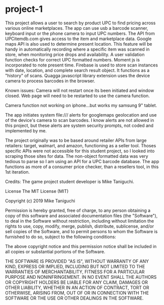 # project-1
This project allows a user to search by product UPC to find pricing across various online marketplaces. The app can use usb a barcode scanner, keyboard input or the phone camera to input UPC numbers. The API from UPCitemdb.com gives access to the item and marketplace data. Google maps API is also used to determine present location. This feature will be handy in automatically recording where a specific item was scanned in store, when monitoring price drops and availability. A user validation function checks for correct UPC formatted numbers. Moment js is incorporated to note present time. Firebase is used to store scan instances with date, location, and complete search result object. It functions as a "history" of scans. Quagga javascript library extension uses the device camera to process barcodes in the browser.

Known issues: 
Camera will not restart once its been initiated and window closed. Web page will need to be restarted to use the camera function.

Camera function not working on iphone...but works my samsung 9" tablet.

The app initiates system file:/// alerts for googlemaps geolocation and use of the device's camera to scan barcodes. I know alerts are not allowed in this project, but these alerts are system security prompts, not coded and implemented by me.

The project originally was to be based around retailer APIs from large retailers: target, walmart, and amazon, functioning as a seller tool. Thoses specific APIs were not accessible for this student project, so I looked into scraping those sites for data. The non-object formatted data was very tedious to parse so I am using an API for a UPC barcode database. The app functions as more of a consumer price checker, than a resellers tool, in this 1st iteration.


Credits: The game project student developer is Mike Taniguchi.

License The MIT License (MIT)

Copyright (c) 2019 Mike Taniguchi

Permission is hereby granted, free of charge, to any person obtaining a copy of this software and associated documentation files (the "Software"), to deal in the Software without restriction, including without limitation the rights to use, copy, modify, merge, publish, distribute, sublicense, and/or sell copies of the Software, and to permit persons to whom the Software is furnished to do so, subject to the following conditions:

The above copyright notice and this permission notice shall be included in all copies or substantial portions of the Software.

THE SOFTWARE IS PROVIDED "AS IS", WITHOUT WARRANTY OF ANY KIND, EXPRESS OR IMPLIED, INCLUDING BUT NOT LIMITED TO THE WARRANTIES OF MERCHANTABILITY, FITNESS FOR A PARTICULAR PURPOSE AND NONINFRINGEMENT. IN NO EVENT SHALL THE AUTHORS OR COPYRIGHT HOLDERS BE LIABLE FOR ANY CLAIM, DAMAGES OR OTHER LIABILITY, WHETHER IN AN ACTION OF CONTRACT, TORT OR OTHERWISE, ARISING FROM, OUT OF OR IN CONNECTION WITH THE SOFTWARE OR THE USE OR OTHER DEALINGS IN THE SOFTWARE.
